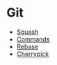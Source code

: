 # Git 
- [Squash](squash.md)
- [Commands](commands.md)
- [Rebase](rebase.md)
- [Cherrypick](cherrypick.md)